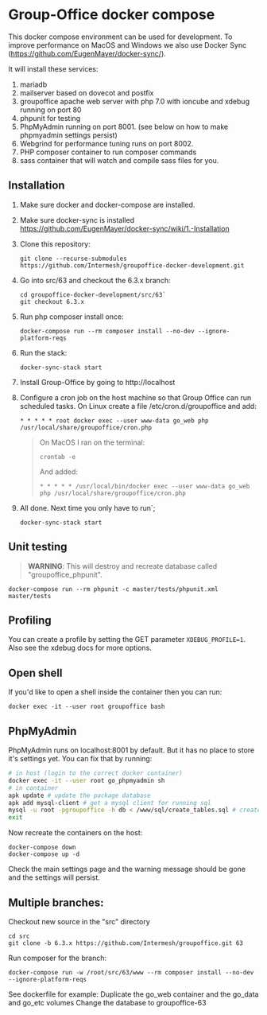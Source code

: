 Group-Office docker compose
===========================

This docker compose environment can be used for development. To improve performance
on MacOS and Windows we also use Docker Sync (https://github.com/EugenMayer/docker-sync/).

It will install these services:

1. mariadb
2. mailserver based on dovecot and postfix
3. groupoffice apache web server with php 7.0 with ioncube and xdebug running on port 80
4. phpunit for testing
5. PhpMyAdmin running on port 8001. (see below on how to make phpmyadmin settings persist)
6. Webgrind for performance tuning runs on port 8002. 
7. PHP composer container to run composer commands
8. sass container that will watch and compile sass files for you.

Installation
------------

1. Make sure docker and docker-compose are installed.

2. Make sure docker-sync is installed https://github.com/EugenMayer/docker-sync/wiki/1.-Installation

3. Clone this repository:

   ```
   git clone --recurse-submodules https://github.com/Intermesh/groupoffice-docker-development.git
   ```

3. Go into src/63 and checkout the 6.3.x branch:

   ```
   cd groupoffice-docker-development/src/63`
   git checkout 6.3.x
   ```

4. Run php composer install once:

   ```
   docker-compose run --rm composer install --no-dev --ignore-platform-reqs
   ```

5. Run the stack:

   ```
   docker-sync-stack start
   ```

6. Install Group-Office by going to http://localhost

7. Configure a cron job on the host machine so that Group Office can run scheduled tasks. 
   On Linux create a file /etc/cron.d/groupoffice and add:

   ```
   * * * * * root docker exec --user www-data go_web php /usr/local/share/groupoffice/cron.php
   ```

    > On MacOS I ran on the terminal:
    > ```
    > crontab -e
    > ```
    >
    > And added:
    > ```
    > * * * * * /usr/local/bin/docker exec --user www-data go_web php /usr/local/share/groupoffice/cron.php
    > ```

8. All done. Next time you only have to run`;

   ```
   docker-sync-stack start
   ```

Unit testing
------------

> **WARNING**: This will destroy and recreate database called "groupoffice_phpunit".

```
docker-compose run --rm phpunit -c master/tests/phpunit.xml master/tests
```

Profiling
---------
You can create a profile by setting the GET parameter `XDEBUG_PROFILE=1`.
Also see the xdebug docs for more options.

Open shell
----------
If you'd like to open a shell inside the container then you can run:

```
docker exec -it --user root groupoffice bash
```

PhpMyAdmin
----------

PhpMyAdmin runs on localhost:8001 by default. But it has no place to store it's
settings yet. You can fix that by running:

```sh
# in host (login to the correct docker container)
docker exec -it --user root go_phpmyadmin sh
# in container
apk update # update the package database
apk add mysql-client # get a mysql client for running sql
mysql -u root -pgroupoffice -h db < /www/sql/create_tables.sql # create the database
exit
```

Now recreate the containers on the host:

```
docker-compose down
docker-compose up -d
```

Check the main settings page and the warning message should be gone and the
settings will persist.


Multiple branches:
------------------

Checkout new source in the "src" directory

```
cd src
git clone -b 6.3.x https://github.com/Intermesh/groupoffice.git 63
```

Run composer for the branch:

```
docker-compose run -w /root/src/63/www --rm composer install --no-dev --ignore-platform-reqs
```


See dockerfile for example:
Duplicate the go_web container and the go_data and go_etc volumes
Change the database to groupoffice-63



